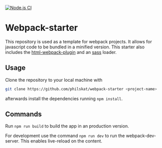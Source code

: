 [![Node.js CI](https://github.com/philskat/webpack-starter/workflows/Node.js%20CI/badge.svg?event=push)](https://github.com/philskat/webpack-starter/actions?query=workflow%3A%22Node.js+CI%22)

# Webpack-starter

This repository is used as a template for webpack projects.
It allows for javascript code to be bundled in a minified version.
This starter also includes the [html-webpack-plugin](https://github.com/jantimon/html-webpack-plugin)
and an [sass](https://sass-lang.com/) loader.

## Usage

Clone the repository to your local machine with

```bash
git clone https://github.com/philskat/webpack-starter <project-name>
```

afterwards install the dependencies running `npm install`.

## Commands

Run `npm run build` to build the app in an production version.

For development use the command `npm run dev` to run the webpack-dev-server.
This enables live-reload on the content.
